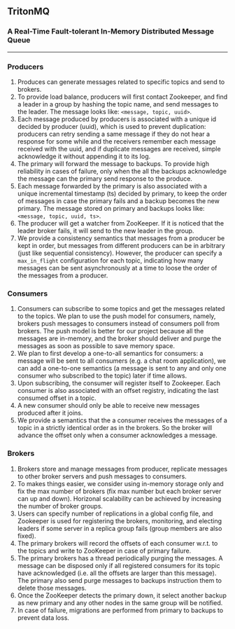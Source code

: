## TritonMQ
### A Real-Time Fault-tolerant In-Memory Distributed Message Queue
---

### Producers
1. Produces can generate messages related to specific topics and send to brokers.
2. To provide load balance, producers will first contact Zookeeper, and find a leader in a group by hashing the topic name, and send messages to the leader. The message looks like: `<message, topic, uuid>`.
3. Each message produced by producers is associated with a unique id decided by producer (uuid), which is used to prevent duplication: producers can retry sending a same message if they do not hear a response for some while and the receivers remember each message received with the uuid, and if duplicate messages are received, simple acknowledge it without appending it to its log.
4. The primary will forward the message to backups. To provide high reliability in cases of failure, only when the all the backups acknowledge the message can the primary send response to the produce.
5. Each message forwarded by the primary is also associated with a unique incremental timestamp (ts) decided by primary, to keep the order of messages in case the primary fails and a backup becomes the new primary. The message stored on primary and backups looks like:  `<message, topic, uuid, ts>`.
6. The producer will get a watcher from ZooKeeper. If it is noticed that the leader broker fails, it will send to the new leader in the group.
7. We provide a consistency semantics that messages from a producer be kept in order, but messages from different producers can be in arbitrary (just like sequential consistency). However, the producer can specify a `max_in_flight` configuration for each topic, indicating how many messages can be sent asynchronously at a time to loose the order of the messages from a producer.

### Consumers

1. Consumers can subscribe to some topics and get the messages related to the topics. We plan to use the push model for consumers, namely, brokers push messages to consumers instead of consumers poll from brokers. The push model is better for our project because all the messages are in-memory, and the broker should deliver and purge the messages as soon as possible to save memory space.
2. We plan to first develop a one-to-all semantics for consumers: a message will be sent to all consumers (e.g. a chat room application), we can add a one-to-one semantics (a message is sent to any and only one consumer who subscribed to the topic) later if time allows.
3. Upon subscribing, the consumer will register itself to Zookeeper. Each consumer is also associated with an offset registry, indicating the last consumed offset in a topic.
4. A new consumer should only be able to receive new messages produced after it joins.
5. We provide a semantics that the a consumer receives the messages of a topic in a strictly identical order as in the brokers. So the broker will advance the offset only when a consumer acknowledges a message.

### Brokers

1. Brokers store  and manage messages from producer, replicate messages to other broker servers and push messages to consumers.
2. To makes things easier, we consider using in-memory storage only and fix the max number of brokers (fix max number but each broker server can up and down). Horizonal scalability can be achieved by increasing the number of broker groups.
3. Users can specify number of replications in a global config file, and Zookeeper is used for registering the brokers, monitoring, and electing leaders if some server in a replica group fails (group members are also fixed).
4. The primary brokers will record the offsets of each consumer w.r.t. to the topics and write to ZooKeeper in case of primary failure.
5. The primary brokers has a thread periodically purging the messages. A message can be disposed only if all registered consumers for its topic have acknowledged (i.e. all the offsets are larger than this message). The primary also send purge messages to backups instruction them to delete those messages.
6. Once the ZooKeeper detects the primary down, it select another backup as new primary and any other nodes in the same group will be notified.
7. In case of failure, migrations are performed from primary to backups to prevent data loss.
